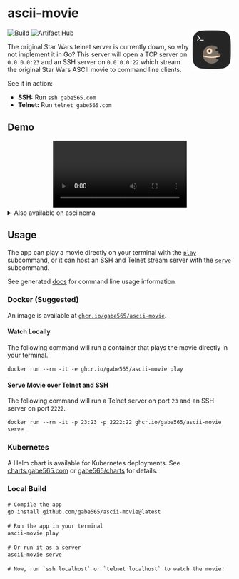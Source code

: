 # ascii-movie

<img src="./assets/icon.svg" alt="ascii-movie logo" width="92" align="right">

[![Build](https://github.com/gabe565/ascii-movie/actions/workflows/build.yml/badge.svg)](https://github.com/gabe565/ascii-movie/actions/workflows/build.yml)
[![Artifact Hub](https://img.shields.io/endpoint?url=https://artifacthub.io/badge/repository/gabe565)](https://artifacthub.io/packages/helm/gabe565/ascii-movie)

The original Star Wars telnet server is currently down, so why not implement it in Go? This server will open a TCP server on `0.0.0.0:23` and an SSH server on `0.0.0.0:22` which stream the original Star Wars ASCII movie to command line clients.

See it in action:
- **SSH:** Run `ssh gabe565.com`
- **Telnet:** Run `telnet gabe565.com`

## Demo
<div align="center">
  <video src="https://user-images.githubusercontent.com/7717888/233742309-4eeace5e-9a7c-41c6-9fc5-21ea19728f77.mp4"></video>
</div>

<details>
  <summary>Also available on asciinema</summary>

  <p align="center">
    <a href="https://asciinema.org/a/431278"><img src="https://asciinema.org/a/431278.svg"/></a>
  </p>
</details>

## Usage

The app can play a movie directly on your terminal with the [`play`](docs/ascii-movie_play.md) subcommand, or it can host an SSH and Telnet stream server with the [`serve`](docs/ascii-movie_serve.md) subcommand.

See generated [docs](./docs/ascii-movie.md) for command line usage information.

### Docker (Suggested)
An image is available at [`ghcr.io/gabe565/ascii-movie`](https://ghcr.io/gabe565/ascii-movie).

#### Watch Locally
The following command will run a container that plays the movie directly in your terminal.

```shell
docker run --rm -it -e ghcr.io/gabe565/ascii-movie play
```

#### Serve Movie over Telnet and SSH
The following command will run a Telnet server on port `23` and an SSH server on port `2222`.
```shell
docker run --rm -it -p 23:23 -p 2222:22 ghcr.io/gabe565/ascii-movie serve
```

### Kubernetes
A Helm chart is available for Kubernetes deployments.
See [charts.gabe565.com](https://charts.gabe565.com/charts/ascii-movie/) or
[gabe565/charts](https://github.com/gabe565/charts/tree/main/charts/ascii-movie) for details.

### Local Build
```shell
# Compile the app
go install github.com/gabe565/ascii-movie@latest

# Run the app in your terminal
ascii-movie play

# Or run it as a server
ascii-movie serve

# Now, run `ssh localhost` or `telnet localhost` to watch the movie!
```
